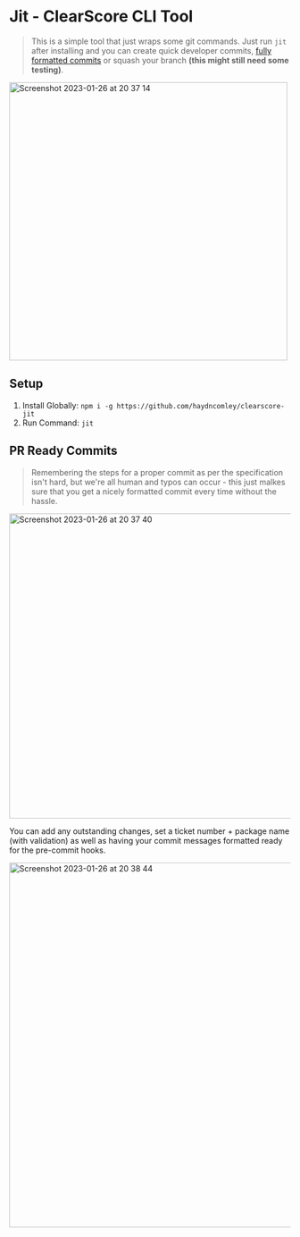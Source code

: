 # Jit - ClearScore CLI Tool
> This is a simple tool that just wraps some git commands.
> Just run `jit` after installing and you can create quick developer commits, [fully formatted commits](https://www.notion.so/Branching-and-commits-78e545b9b7344347a4e866664b56e612) or squash your branch __(this might still need some testing)__.

<img width="498" alt="Screenshot 2023-01-26 at 20 37 14" src="https://user-images.githubusercontent.com/9806346/214946319-c612fe60-8278-4b71-8fea-d0c6d0793e98.png">

## Setup
1. Install Globally: `npm i -g https://github.com/haydncomley/clearscore-jit`
2. Run Command: `jit`

## PR Ready Commits
> Remembering the steps for a proper commit as per the specification isn't hard, but we're all human and typos can occur - this just malkes sure that you get a nicely formatted commit every time without the hassle.

<img width="546" alt="Screenshot 2023-01-26 at 20 37 40" src="https://user-images.githubusercontent.com/9806346/215062982-ad2f9f98-f4b0-44f0-8757-08c574504df5.png">

You can add any outstanding changes, set a ticket number + package name (with validation) as well as having your commit messages formatted ready for the pre-commit hooks.

<img width="653" alt="Screenshot 2023-01-26 at 20 38 44" src="https://user-images.githubusercontent.com/9806346/215063073-52ce2280-30fa-4502-ad2e-b2a7996c46c1.png">
